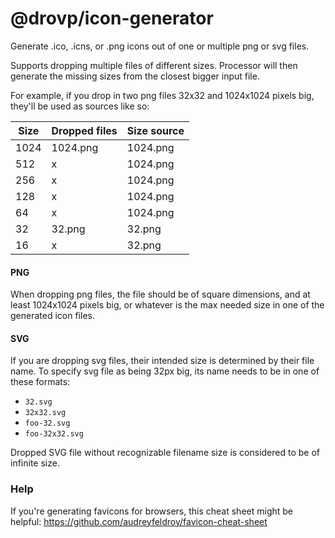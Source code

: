 # @drovp/icon-generator

Generate .ico, .icns, or .png icons out of one or multiple png or svg files.

Supports dropping multiple files of different sizes. Processor will then generate the missing sizes from the closest bigger input file.

For example, if you drop in two png files 32x32 and 1024x1024 pixels big, they'll be used as sources like so:

| Size | Dropped files | Size source |
| ---- | ------------- | ----------- |
| 1024 | 1024.png      | 1024.png    |
| 512  | x             | 1024.png    |
| 256  | x             | 1024.png    |
| 128  | x             | 1024.png    |
| 64   | x             | 1024.png    |
| 32   | 32.png        | 32.png      |
| 16   | x             | 32.png      |

#### PNG

When dropping png files, the file should be of square dimensions, and at least 1024x1024 pixels big, or whatever is the max needed size in one of the generated icon files.

#### SVG

If you are dropping svg files, their intended size is determined by their file name. To specify svg file as being 32px big, its name needs to be in one of these formats:

- `32.svg`
- `32x32.svg`
- `foo-32.svg`
- `foo-32x32.svg`

Dropped SVG file without recognizable filename size is considered to be of infinite size.

### Help

If you're generating favicons for browsers, this cheat sheet might be helpful: https://github.com/audreyfeldroy/favicon-cheat-sheet
